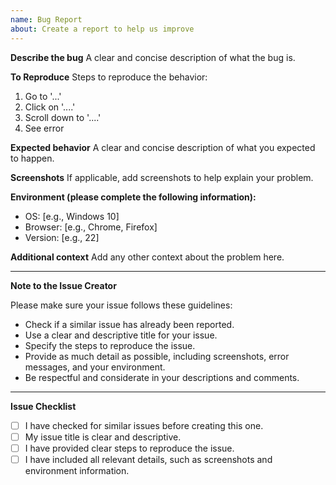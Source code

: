 ```yaml
---
name: Bug Report
about: Create a report to help us improve
---
```


**Describe the bug**
A clear and concise description of what the bug is.

**To Reproduce**
Steps to reproduce the behavior:

1. Go to '...'
2. Click on '....'
3. Scroll down to '....'
4. See error

**Expected behavior**
A clear and concise description of what you expected to happen.

**Screenshots**
If applicable, add screenshots to help explain your problem.

**Environment (please complete the following information):**
 - OS: [e.g., Windows 10]
 - Browser: [e.g., Chrome, Firefox]
 - Version: [e.g., 22]

**Additional context**
Add any other context about the problem here.

---

**Note to the Issue Creator**

Please make sure your issue follows these guidelines:
- Check if a similar issue has already been reported.
- Use a clear and descriptive title for your issue.
- Specify the steps to reproduce the issue.
- Provide as much detail as possible, including screenshots, error messages, and your environment.
- Be respectful and considerate in your descriptions and comments.

---

**Issue Checklist**

- [ ] I have checked for similar issues before creating this one.
- [ ] My issue title is clear and descriptive.
- [ ] I have provided clear steps to reproduce the issue.
- [ ] I have included all relevant details, such as screenshots and environment information.

